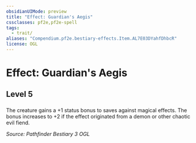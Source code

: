 ```yaml
---
obsidianUIMode: preview
title: "Effect: Guardian's Aegis"
cssclasses: pf2e,pf2e-spell
tags:
  - trait/
aliases: "Compendium.pf2e.bestiary-effects.Item.AL7E03DYahfDhbcR"
license: OGL
---
```

# Effect: Guardian's Aegis
## Level 5
### 






The creature gains a +1 status bonus to saves against magical effects. The bonus increases to +2 if the effect originated from a demon or other chaotic evil fiend.

*Source: Pathfinder Bestiary 3*
*OGL*